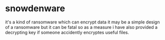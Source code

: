# snowdenware
 it's a kind of ransomware which can encrypt data it may be a simple design of a ransomware but it can be fatal so as a measure i have also provided a decrypting key if someone accidently encryptes useful files.
